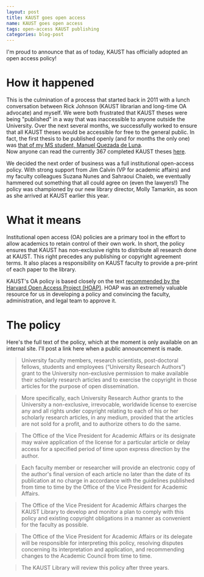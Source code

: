 ```yaml
---
layout: post
title: KAUST goes open access
name: KAUST goes open access
tags: open-access KAUST publishing
categories: blog-post
---
```


I'm proud to announce that as of today, KAUST has officially adopted an open access
policy!  

# How it happened
This is the culmination of a process that started back in 2011 with a lunch
conversation between Rick Johnson (KAUST librarian and long-time OA advocate)
and myself.
We were both frustrated that KAUST theses were being "published" in a way that
was inaccessible to anyone outside the University.  Over the next several months,
we successfully worked to ensure that all KAUST theses would be accessible for
free to the general public.  In fact, the first thesis to be published openly
(and for months the only one) was 
[that of my MS student, Manuel Quezada de Luna](http://archive.kaust.edu.sa/kaust/handle/10754/209415).  
Now anyone can read the currently 367 completed KAUST theses 
[here](http://archive.kaust.edu.sa/kaust/handle/10754/124545/).

We decided the next order of business was a full institutional open-access policy.
With strong support from Jim Calvin (VP for academic affairs) and my faculty colleagues
Suzana Nunes and Sahraoui Chaieb, we eventually hammered out something that all 
could agree on (even the lawyers!)  The policy was championed by our new library
director, Molly Tamarkin, as soon as she arrived at KAUST earlier this year.


# What it means
Institutional open access (OA) policies are a primary tool in the effort to
allow academics to retain control of their own work.
In short, the policy ensures that KAUST has non-exclusive rights to distribute
all research done at KAUST.  This right precedes any publishing or copyright
agreement terms.  It also places a responsibility on KAUST faculty to provide a
pre-print of each paper to the library.

KAUST's OA policy is based closely on the text [recommended by the Harvard Open
Access Project (HOAP)](http://cyber.law.harvard.edu/hoap/Good_practices_for_university_open-access_policies).
HOAP was an extremely valuable resource for us in developing a policy and 
convincing the faculty, administration, and legal team to approve it.

# The policy
Here's the full text of the policy, which at the moment is only available on
an internal site.  I'll post a link here when a public announcement is made.

> University faculty members, research scientists, post-doctoral fellows, students and employees (“University Research Authors”) grant to the University non-exclusive permission to make available their scholarly research articles and to exercise the copyright in those articles for the purpose of open dissemination. 
  
> More specifically, each University Research Author grants to the University a non-exclusive, irrevocable, worldwide license to exercise any and all rights under copyright relating to each of his or her scholarly research articles, in any medium, provided that the articles are not sold for a profit, and to authorize others to do the same. 
   
> The Office of the Vice President for Academic Affairs or its designate may waive application of the license for a particular article or delay access for a speciﬁed period of time upon express direction by the author. 
    
> Each faculty member or researcher will provide an electronic copy of the author's final version of each article no later than the date of its publication at no charge in accordance with the guidelines published from time to time by the Office of the Vice President for Academic Affairs. 
     
> The Office of the Vice President for Academic Affairs charges the KAUST Library to develop and monitor a plan to comply with this policy and existing copyright obligations in a manner as convenient for the faculty as possible. 
      
> The Office of the Vice President for Academic Affairs or its delegate will be responsible for interpreting this policy, resolving disputes concerning its interpretation and application, and recommending changes to the Academic Council from time to time. 
       
> The KAUST Library will review this policy after three years. 

